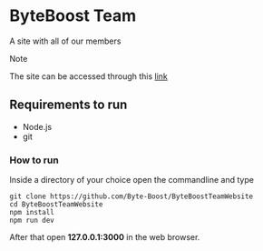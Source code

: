 # ByteBoost Team
 A site with all of our members 

> [!NOTE]
> The site can be  accessed through this [link](https://byte-boost-team-website.vercel.app)

## Requirements to run

- Node.js
- git

### How to run
Inside a directory of your choice open the commandline and type

```
git clone https://github.com/Byte-Boost/ByteBoostTeamWebsite
cd ByteBoostTeamWebsite
npm install
npm run dev
```
After that open **127.0.0.1:3000** in the web browser.

